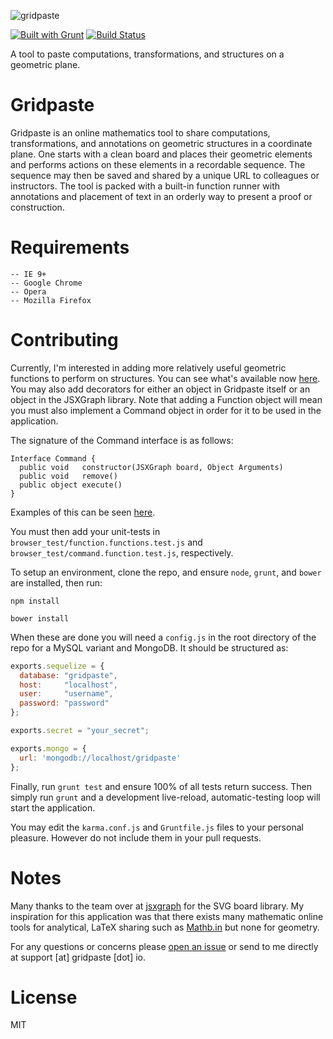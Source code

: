 
![gridpaste](http://i.imgur.com/SgA43Vu.png) 

[![Built with Grunt](https://cdn.gruntjs.com/builtwith.png)](http://gruntjs.com/)
[![Build Status](https://travis-ci.org/jahan-addison/gridpaste.svg?branch=staging)](https://travis-ci.org/jahan-addison/gridpaste)

A tool to paste computations, transformations, and structures on a geometric plane.

Gridpaste
=========
Gridpaste is an online mathematics tool to share computations, transformations, and annotations on geometric structures in a coordinate plane. One starts with a clean board and places their geometric elements and performs actions on these elements in a recordable sequence. The sequence may then be saved and shared by a unique URL to colleagues or instructors. The tool is packed with a built-in function runner with annotations and placement of text in an orderly way to present a proof or construction. 


Requirements
============
    -- IE 9+
    -- Google Chrome
    -- Opera
    -- Mozilla Firefox



Contributing
===
Currently, I'm interested in adding more relatively useful geometric functions to perform on structures. You can see what's available now [here](https://github.com/jahan-addison/gridpaste/blob/master/app/javascripts/board/functions/functions.js). You may also add decorators for either an object in Gridpaste itself or an object in the JSXGraph library. Note that adding a Function object will mean you must also implement a Command object in order for it to be used in the application. 

The signature of the Command interface is as follows:
```
Interface Command {
  public void   constructor(JSXGraph board, Object Arguments)
  public void   remove()
  public object execute()
}
```
Examples of this can be seen [here](https://github.com/jahan-addison/gridpaste/tree/master/app/javascripts/events).

You must then add your unit-tests in `browser_test/function.functions.test.js` and `browser_test/command.function.test.js`, respectively.

To setup an environment, clone the repo, and ensure `node`, `grunt`, and `bower` are installed, then run:

`npm install`

`bower install`

When these are done you will need a `config.js` in the root directory of the repo for a MySQL variant and MongoDB. It should be structured as:

```javascript
exports.sequelize = {
  database: "gridpaste",
  host:     "localhost",
  user:     "username",
  password: "password"
};

exports.secret = "your_secret";

exports.mongo = {
  url: 'mongodb://localhost/gridpaste'
};
```

Finally, run `grunt test` and ensure 100% of all tests return success. Then simply run `grunt` and a development live-reload, automatic-testing loop will start the application.

You may edit the `karma.conf.js` and `Gruntfile.js` files to your personal pleasure. However do not include them in your pull requests.

Notes
===
Many thanks to the team over at [jsxgraph](http://jsxgraph.uni-bayreuth.de/wp/) for the SVG board library. My inspiration for this application was that there exists many mathematic online tools for analytical, LaTeX sharing such as [Mathb.in](http://mathb.in) but none for geometry.

For any questions or concerns please [open an issue](https://github.com/jahan-addison/gridpaste/issues?state=open) or send to me directly at support [at] gridpaste [dot] io.

License
===
MIT
